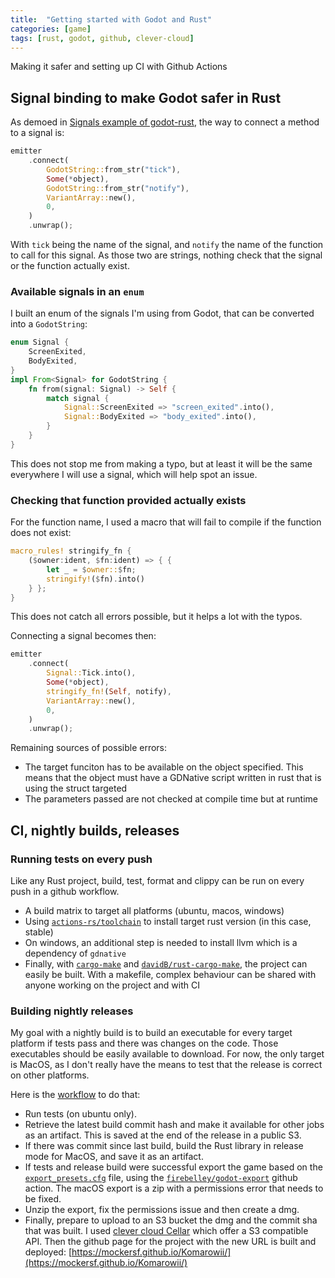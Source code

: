 ```yaml
---
title:  "Getting started with Godot and Rust"
categories: [game]
tags: [rust, godot, github, clever-cloud]
---
```

Making it safer and setting up CI with Github Actions

## Signal binding to make Godot safer in Rust

As demoed in [Signals example of godot-rust](https://github.com/GodotNativeTools/godot-rust/blob/master/examples/signals/src/lib.rs#L78), the way to connect a method to a signal is:
```rust
emitter
    .connect(
        GodotString::from_str("tick"),
        Some(*object),
        GodotString::from_str("notify"),
        VariantArray::new(),
        0,
    )
    .unwrap();
```
With `tick` being the name of the signal, and `notify` the name of the function to call for this signal. As those two are strings, nothing check that the signal or the function actually exist.

### Available signals in an `enum`

I built an enum of the signals I'm using from Godot, that can be converted into a `GodotString`:
```rust
enum Signal {
    ScreenExited,
    BodyExited,
}
impl From<Signal> for GodotString {
    fn from(signal: Signal) -> Self {
        match signal {
            Signal::ScreenExited => "screen_exited".into(),
            Signal::BodyExited => "body_exited".into(),
        }
    }
}
```
This does not stop me from making a typo, but at least it will be the same everywhere I will use a signal, which will help spot an issue.

### Checking that function provided actually exists

For the function name, I used a macro that will fail to compile if the function does not exist:
```rust
macro_rules! stringify_fn {
    ($owner:ident, $fn:ident) => { {
        let _ = $owner::$fn;
        stringify!($fn).into()
    } };
}
```
This does not catch all errors possible, but it helps a lot with the typos.

Connecting a signal becomes then:
```rust
emitter
    .connect(
        Signal::Tick.into(),
        Some(*object),
        stringify_fn!(Self, notify),
        VariantArray::new(),
        0,
    )
    .unwrap();
```

Remaining sources of possible errors:
* The target funciton has to be available on the object specified. This means that the object must have a GDNative script written in rust that is using the struct targeted
* The parameters passed are not checked at compile time but at runtime

## CI, nightly builds, releases

### Running tests on every push

Like any Rust project, build, test, format and clippy can be run on every push in a github workflow.

* A build matrix to target all platforms (ubuntu, macos, windows)
* Using [`actions-rs/toolchain`](https://github.com/actions-rs/toolchain) to install target rust version (in this case, stable)
* On windows, an additional step is needed to install llvm which is a dependency of `gdnative`
* Finally, with [`cargo-make`](https://github.com/sagiegurari/cargo-make) and [`davidB/rust-cargo-make`](https://github.com/davidB/rust-cargo-make), the project can easily be built. With a makefile, complex behaviour can be shared with anyone working on the project and with CI

### Building nightly releases

My goal with a nightly build is to build an executable for every target platform if tests pass and there was changes on the code. Those executables should be easily available to download. For now, the only target is MacOS, as I don't really have the means to test that the release is correct on other platforms.

Here is the [workflow](https://github.com/mockersf/Komarowii/blob/691b55033fb2e619438d49e9b38b3c3d6145bc2c/.github/workflows/nightly.yaml) to do that:
* Run tests (on ubuntu only).
* Retrieve the latest build commit hash and make it available for other jobs as an artifact. This is saved at the end of the release in a public S3.
* If there was commit since last build, build the Rust library in release mode for MacOS, and save it as an artifact.
* If tests and release build were successful export the game based on the [`export_presets.cfg`](https://github.com/mockersf/Komarowii/blob/1599988eb8cf41ae1b96bf7561f9f0a953fb9427/export_presets.cfg) file, using the [`firebelley/godot-export`](https://github.com/firebelley/godot-export) github action. The macOS export is a zip with a permissions error that needs to be fixed.
* Unzip the export, fix the permissions issue and then create a dmg.
* Finally, prepare to upload to an S3 bucket the dmg and the commit sha that was built. I used [clever cloud Cellar](https://www.clever-cloud.com/doc/addons/cellar/) which offer a S3 compatible API. Then the github page for the project with the new URL is built and deployed: [https://mockersf.github.io/Komarowii/](https://mockersf.github.io/Komarowii/)
